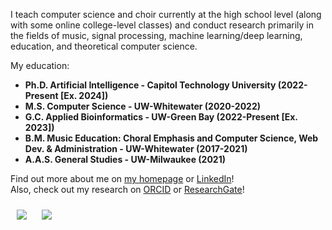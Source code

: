 I teach computer science and choir currently at the high school level (along with some online college-level classes) and conduct research primarily in the fields of music, signal processing, machine learning/deep learning, education, and theoretical computer science.

My education:
* **Ph.D. Artificial Intelligence - Capitol Technology University (2022-Present [Ex. 2024])**
* **M.S. Computer Science - UW-Whitewater (2020-2022)**
* **G.C. Applied Bioinformatics - UW-Green Bay (2022-Present [Ex. 2023])**
* **B.M. Music Education: Choral Emphasis and Computer Science, Web Dev. & Administration - UW-Whitewater (2017-2021)**
* **A.A.S. General Studies - UW-Milwaukee (2021)**

Find out more about me on [my homepage](http://danielszelogowski.com/) or [LinkedIn](https://www.linkedin.com/in/danielszelogowski/)!
<br/>Also, check out my research on [ORCID](https://orcid.org/0000-0002-0350-5771) or [ResearchGate](https://www.researchgate.net/profile/Daniel-Szelogowski)!

<a href="https://github.com/danielathome19" style="color: rgba(0, 0, 0, 0); text-decoration: none;">
  <!--<img id="gitstat" style="margin: 10px; max-width: 95%;" align="center" src="https://github-readme-stats.vercel.app/api?username=danielathome19&show_icons=true&count_private=true&include_all_commits&show_owner=true" />-->

  <picture>
    <source 
      srcset="[https://github-readme-stats.vercel.app/api?username=anuraghazra&show_icons=true](https://github-readme-stats.vercel.app/api?username=danielathome19&show_icons=true&count_private=true&include_all_commits&show_owner=true&theme=dark#gh-dark-mode-only)"
      media="(prefers-color-scheme: dark)"
    />
    <source
      srcset="[https://github-readme-stats.vercel.app/api?username=anuraghazra&show_icons=true](https://github-readme-stats.vercel.app/api?username=danielathome19&show_icons=true&count_private=true&include_all_commits&show_owner=true#gh-light-mode-only)"
      media="(prefers-color-scheme: light), (prefers-color-scheme: no-preference)"
    />
    <img id="gitstat" style="margin: 10px; max-width: 95%;" align="center" src="https://github-readme-stats.vercel.app/api?username=danielathome19&show_icons=true&count_private=true&include_all_commits&show_owner=true#gh-light-mode-only" />
  </picture>

</a>
<a href="https://github.com/danielathome19" style="color: rgba(0, 0, 0, 0); text-decoration: none;">
  <img id="gitlang" style="margin: 10px; max-width: 95%;" align="center" src="https://github-readme-stats.vercel.app/api/top-langs/?username=danielathome19&langs_count=10&layout=compact" />
</a>

<!--
**danielathome19/danielathome19** is a ✨ _special_ ✨ repository because its `README.md` (this file) appears on your GitHub profile.

Here are some ideas to get you started:

- 🔭 I’m currently working on ...
- 🌱 I’m currently learning ...
- 👯 I’m looking to collaborate on ...
- 🤔 I’m looking for help with ...
- 💬 Ask me about ...
- 📫 How to reach me: ...
- 😄 Pronouns: ...
- ⚡ Fun fact: ...
-->

